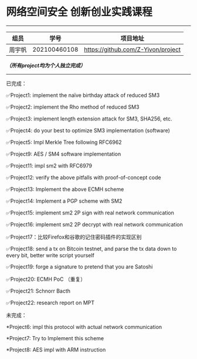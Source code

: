 # 网络空间安全 创新创业实践课程

------

| 组员 |  学号  |            项目地址           |
| :---------------: | :----------: | :---------------------------------------: |
|       周宇帆      | 202100460108 | https://github.com/Z-Yivon/project |



***（所有project均为个人独立完成）***

------

已完成：


✅Project1: implement the naïve birthday attack of reduced SM3

✅Project2: implement the Rho method of reduced SM3

✅Project3: implement length extension attack for SM3, SHA256, etc.

✅Project4: do your best to optimize SM3 implementation (software)

✅Project5: Impl Merkle Tree following RFC6962

✅Project9: AES / SM4 software implementation

✅Project11: impl sm2 with RFC6979

✅Project12: verify the above pitfalls with proof-of-concept code

✅Project13: Implement the above ECMH scheme

✅Project14: Implement a PGP scheme with SM2

✅Project15: implement sm2 2P sign with real network communication

✅Project16: implement sm2 2P decrypt with real network communication

✅Project17：比较Firefox和谷歌的记住密码插件的实现区别

✅Project18: send a tx on Bitcoin testnet, and parse the tx data down to every bit, better write script yourself

✅Project19: forge a signature to pretend that you are Satoshi

✅Project20: ECMH PoC （重复）

✅Project21: Schnorr Bacth

✅Project22: research report on MPT

未完成：

*Project6: impl this protocol with actual network communication

*Project7: Try to Implement this scheme

*Project8: AES impl with ARM instruction




